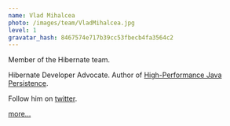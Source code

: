 ```yaml
---
name: Vlad Mihalcea
photo: /images/team/VladMihalcea.jpg
level: 1
gravatar_hash: 8467574e717b39cc53fbecb4fa3564c2
---
```

Member of the Hibernate team.

Hibernate Developer Advocate. Author of [High-Performance Java Persistence](https://leanpub.com/high-performance-java-persistence).

Follow him on [twitter](http://twitter.com/vlad_mihalcea).  

[more...](https://vladmihalcea.com)
